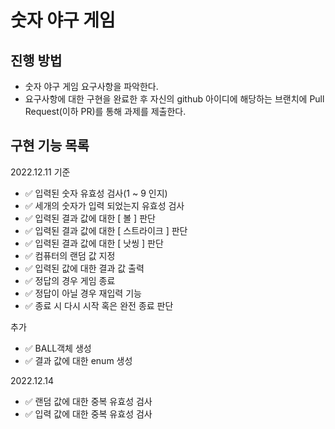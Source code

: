 # 숫자 야구 게임
## 진행 방법
* 숫자 야구 게임 요구사항을 파악한다.
* 요구사항에 대한 구현을 완료한 후 자신의 github 아이디에 해당하는 브랜치에 Pull Request(이하 PR)를 통해 과제를 제출한다.

## 구현 기능 목록
2022.12.11 기준
- ✅️ 입력된 숫자 유효성 검사(1 ~ 9 인지)
- ✅️ 세개의 숫자가 입력 되었는지 유효성 검사
- ✅️ 입력된 결과 값에 대한 [ 볼 ] 판단
- ✅️ 입력된 결과 값에 대한 [ 스트라이크 ] 판단
- ✅️ 입력된 결과 값에 대한 [ 낫씽 ] 판단
- ✅️ 컴퓨터의 랜덤 값 지정
- ✅️ 입력된 값에 대한 결과 값 출력
- ✅️ 정답의 경우 게임 종료
- ✅️ 정답이 아닐 경우 재입력 기능
- ✅ 종료 시 다시 시작 혹은 완전 종료 판단

추가
- ✅️ BALL객체 생성
- ✅️ 결과 값에 대한 enum 생성

2022.12.14
- ✅️️ 랜덤 값에 대한 중복 유효성 검사
- ✅️ 입력 값에 대한 중복 유효성 검사